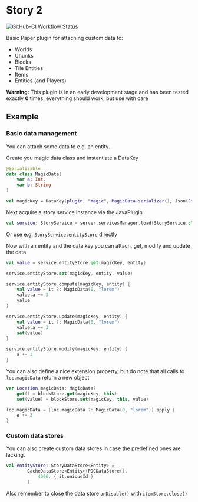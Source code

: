 # Story 2

[![GitHub-CI Workflow Status](https://badgen.net/github/checks/Paul1365972/Story?label=Github%20Build&icon=github&cache=3600)](https://github.com/Paul1365972/Story/actions?query=workflow%3A%22Build%22)

Basic Paper plugin for attaching custom data to: 
- Worlds
- Chunks
- Blocks
- Tile Entities
- Items
- Entities (and Players)

**Warning:** This plugin is in an early development stage and has been tested exactly **0** times, everything should work, but use with care

## Example

### Basic data management

You can attach some data to e.g. an entity.

Create you magic data class and instantiate a DataKey
```kotlin
@Serializable
data class MagicData(
    var a: Int,
    var b: String
)

val magicKey = DataKey(plugin, "magic", MagicData.serializer(), Json(JsonConfiguration.Stable), { it.copy() })
```

Next acquire a story service instance via the JavaPlugin 
```kotlin
val service: StoryService = server.servicesManager.load(StoryService.class)
```

Or use e.g. `StoryService.entityStore` directly

Now with an entity and the data key you can attach, get, modify and update the data
```kotlin
val value = service.entityStore.get(magicKey, entity)

service.entityStore.set(magicKey, entity, value)

service.entityStore.compute(magicKey, entity) {
    val value = it ?: MagicData(0, "lorem")
    value.a += 3
    value
}

service.entityStore.update(magicKey, entity) {
    val value = it ?: MagicData(0, "lorem")
    value.a += 3
    set(value)
}

service.entityStore.modify(magicKey, entity) {
    a += 3
}
```

You can also define a nice extension property, but do note that all calls to `loc.magicData` return a new object
```kotlin
var Location.magicData: MagicData?
    get() = blockStore.get(magicKey, this)
    set(value) = blockStore.set(magicKey, this, value)

loc.magicData = (loc.magicData ?: MagicData(0, "lorem")).apply {
    a += 3
}
```

### Custom data stores

You can also create custom data stores in case the predefined ones are lacking.

```kotlin
val entityStore: StoryDataStore<Entity> = 
        CacheDataStore<Entity>(PDCDataStore(), 
            4096, { it.uniqueId }
        )
```

Also remember to close the data store `onDisable()` with `itemStore.close()`
